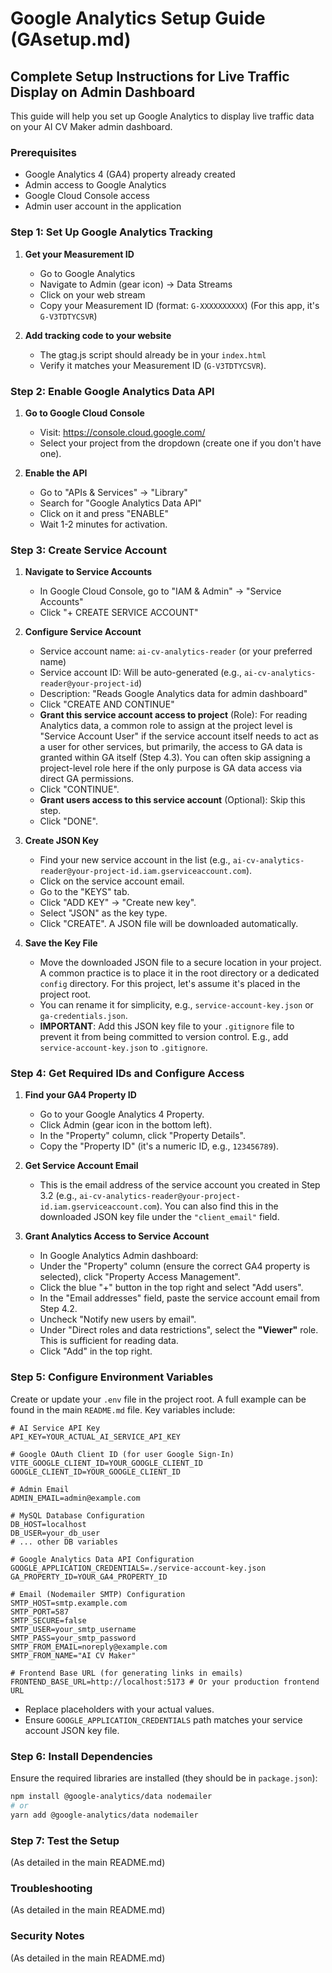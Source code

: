 
# Google Analytics Setup Guide (GAsetup.md)

## Complete Setup Instructions for Live Traffic Display on Admin Dashboard

This guide will help you set up Google Analytics to display live traffic data on your AI CV Maker admin dashboard.

### Prerequisites
- Google Analytics 4 (GA4) property already created
- Admin access to Google Analytics
- Google Cloud Console access
- Admin user account in the application

### Step 1: Set Up Google Analytics Tracking

1. **Get your Measurement ID**
   - Go to Google Analytics
   - Navigate to Admin (gear icon) → Data Streams
   - Click on your web stream
   - Copy your Measurement ID (format: `G-XXXXXXXXXX`) (For this app, it's `G-V3TDTYCSVR`)

2. **Add tracking code to your website**
   - The gtag.js script should already be in your `index.html`
   - Verify it matches your Measurement ID (`G-V3TDTYCSVR`).

### Step 2: Enable Google Analytics Data API

1. **Go to Google Cloud Console**
   - Visit: https://console.cloud.google.com/
   - Select your project from the dropdown (create one if you don't have one).

2. **Enable the API**
   - Go to "APIs & Services" → "Library"
   - Search for "Google Analytics Data API"
   - Click on it and press "ENABLE"
   - Wait 1-2 minutes for activation.

### Step 3: Create Service Account

1. **Navigate to Service Accounts**
   - In Google Cloud Console, go to "IAM & Admin" → "Service Accounts"
   - Click "+ CREATE SERVICE ACCOUNT"

2. **Configure Service Account**
   - Service account name: `ai-cv-analytics-reader` (or your preferred name)
   - Service account ID: Will be auto-generated (e.g., `ai-cv-analytics-reader@your-project-id`)
   - Description: "Reads Google Analytics data for admin dashboard"
   - Click "CREATE AND CONTINUE"
   - **Grant this service account access to project** (Role): For reading Analytics data, a common role to assign at the project level is "Service Account User" if the service account itself needs to act as a user for other services, but primarily, the access to GA data is granted within GA itself (Step 4.3). You can often skip assigning a project-level role here if the only purpose is GA data access via direct GA permissions.
   - Click "CONTINUE".
   - **Grant users access to this service account** (Optional): Skip this step.
   - Click "DONE".

3. **Create JSON Key**
   - Find your new service account in the list (e.g., `ai-cv-analytics-reader@your-project-id.iam.gserviceaccount.com`).
   - Click on the service account email.
   - Go to the "KEYS" tab.
   - Click "ADD KEY" → "Create new key".
   - Select "JSON" as the key type.
   - Click "CREATE". A JSON file will be downloaded automatically.

4. **Save the Key File**
   - Move the downloaded JSON file to a secure location in your project. A common practice is to place it in the root directory or a dedicated `config` directory. For this project, let's assume it's placed in the project root.
   - You can rename it for simplicity, e.g., `service-account-key.json` or `ga-credentials.json`.
   - **IMPORTANT**: Add this JSON key file to your `.gitignore` file to prevent it from being committed to version control. E.g., add `service-account-key.json` to `.gitignore`.

### Step 4: Get Required IDs and Configure Access

1. **Find your GA4 Property ID**
   - Go to your Google Analytics 4 Property.
   - Click Admin (gear icon in the bottom left).
   - In the "Property" column, click "Property Details".
   - Copy the "Property ID" (it's a numeric ID, e.g., `123456789`).

2. **Get Service Account Email**
   - This is the email address of the service account you created in Step 3.2 (e.g., `ai-cv-analytics-reader@your-project-id.iam.gserviceaccount.com`). You can also find this in the downloaded JSON key file under the `"client_email"` field.

3. **Grant Analytics Access to Service Account**
   - In Google Analytics Admin dashboard:
   - Under the "Property" column (ensure the correct GA4 property is selected), click "Property Access Management".
   - Click the blue "+" button in the top right and select "Add users".
   - In the "Email addresses" field, paste the service account email from Step 4.2.
   - Uncheck "Notify new users by email".
   - Under "Direct roles and data restrictions", select the **"Viewer"** role. This is sufficient for reading data.
   - Click "Add" in the top right.

### Step 5: Configure Environment Variables

Create or update your `.env` file in the project root. A full example can be found in the main `README.md` file. Key variables include:

```env
# AI Service API Key
API_KEY=YOUR_ACTUAL_AI_SERVICE_API_KEY

# Google OAuth Client ID (for user Google Sign-In)
VITE_GOOGLE_CLIENT_ID=YOUR_GOOGLE_CLIENT_ID 
GOOGLE_CLIENT_ID=YOUR_GOOGLE_CLIENT_ID 

# Admin Email
ADMIN_EMAIL=admin@example.com 

# MySQL Database Configuration
DB_HOST=localhost
DB_USER=your_db_user
# ... other DB variables

# Google Analytics Data API Configuration
GOOGLE_APPLICATION_CREDENTIALS=./service-account-key.json 
GA_PROPERTY_ID=YOUR_GA4_PROPERTY_ID 

# Email (Nodemailer SMTP) Configuration
SMTP_HOST=smtp.example.com
SMTP_PORT=587 
SMTP_SECURE=false 
SMTP_USER=your_smtp_username
SMTP_PASS=your_smtp_password
SMTP_FROM_EMAIL=noreply@example.com
SMTP_FROM_NAME="AI CV Maker"

# Frontend Base URL (for generating links in emails)
FRONTEND_BASE_URL=http://localhost:5173 # Or your production frontend URL
```
- Replace placeholders with your actual values.
- Ensure `GOOGLE_APPLICATION_CREDENTIALS` path matches your service account JSON key file.

### Step 6: Install Dependencies

Ensure the required libraries are installed (they should be in `package.json`):
```bash
npm install @google-analytics/data nodemailer
# or
yarn add @google-analytics/data nodemailer
```

### Step 7: Test the Setup
(As detailed in the main README.md)

### Troubleshooting
(As detailed in the main README.md)

### Security Notes
(As detailed in the main README.md)
